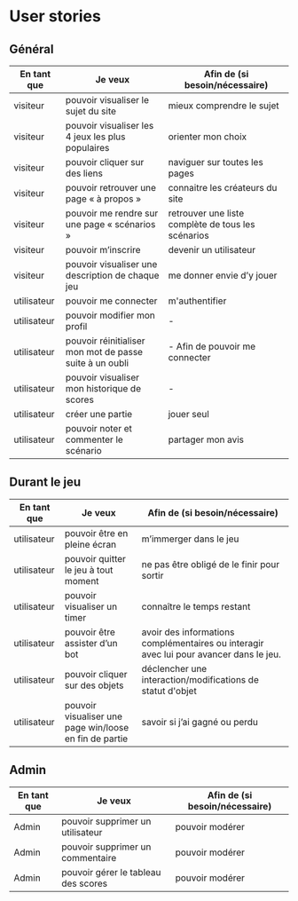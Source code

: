 # User stories

## Général

| En tant que         | Je veux                                                 | Afin de (si besoin/nécessaire)                     |
| ------------------- | ------------------------------------------------------- | -------------------------------------------------- |
| visiteur            | pouvoir visualiser le sujet du site                     | mieux comprendre le sujet                          |
| visiteur            | pouvoir visualiser les 4 jeux les plus populaires       | orienter mon choix                                 |
| visiteur            | pouvoir cliquer sur des liens                           | naviguer sur toutes les pages                      |
| visiteur            | pouvoir retrouver une page « à propos »                 | connaitre les créateurs du site                    |
| visiteur            | pouvoir me rendre sur une page « scénarios »            | retrouver une liste complète de tous les scénarios |
| visiteur            | pouvoir m’inscrire                                      | devenir un utilisateur                             |
| visiteur            | pouvoir visualiser une description de chaque jeu        | me donner envie d’y jouer                          |
| utilisateur         | pouvoir me connecter                                    | m'authentifier                                     |
| utilisateur         | pouvoir modifier mon profil                             | -                                                  |
| utilisateur         | pouvoir réinitialiser mon mot de passe suite à un oubli | - Afin de pouvoir me connecter                     |
| utilisateur         | pouvoir visualiser mon historique de scores             | -                                                  |
| utilisateur         | créer une partie                                        | jouer seul                                         |
| utilisateur         | pouvoir noter et commenter le scénario                  | partager mon avis                                  |

## Durant le jeu

| En tant que         | Je veux                                                       | Afin de (si besoin/nécessaire)                                                         |
| ------------------- | ------------------------------------------------------------- | -------------------------------------------------------------------------------------- |
| utilisateur         | pouvoir être en pleine écran                                  | m’immerger dans le jeu                                                                 |
| utilisateur         | pouvoir quitter le jeu à tout moment                          | ne pas être obligé de le finir pour sortir                                             |
| utilisateur         | pouvoir visualiser un timer                                   | connaître le temps restant                                                             |
| utilisateur         | pouvoir être assister d’un bot                                | avoir des informations complémentaires ou interagir avec lui pour avancer dans le jeu. |
| utilisateur         | pouvoir cliquer sur des objets                                | déclencher une interaction/modifications de statut d'objet                             |
| utilisateur         | pouvoir visualiser une page win/loose en fin de partie        | savoir si j’ai gagné ou perdu                                                          |

## Admin

| En tant que | Je veux                             | Afin de (si besoin/nécessaire) |
| ----------- | ----------------------------------- | ------------------------------ |
| Admin       | pouvoir supprimer un utilisateur    | pouvoir modérer                |
| Admin       | pouvoir supprimer un commentaire    | pouvoir modérer                |
| Admin       | pouvoir gérer le tableau des scores | pouvoir modérer                |
